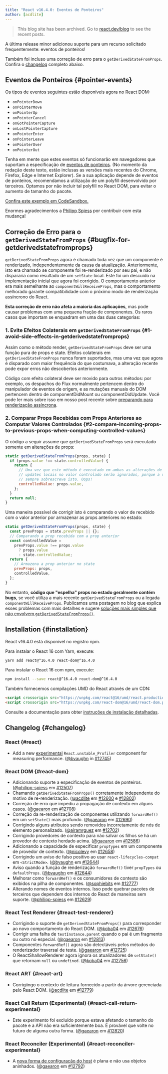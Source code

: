 ```yaml
---
title: "React v16.4.0: Eventos de Ponteiros"
author: [acdlite]
---
```


<div class="scary">

> This blog site has been archived. Go to [react.dev/blog](https://react.dev/blog) to see the recent posts.

</div>

A última release minor adicionou suporte para um recurso solicitado frequentemente: eventos de ponteiros!

Também foi incluso uma correção de erro para o `getDerivedStateFromProps`. Confira o [changelog](#changelog) completo abaixo.

## Eventos de Ponteiros {#pointer-events}

Os tipos de eventos seguintes estão disponíveis agora no React DOM:

- `onPointerDown`
- `onPointerMove`
- `onPointerUp`
- `onPointerCancel`
- `onGotPointerCapture`
- `onLostPointerCapture`
- `onPointerEnter`
- `onPointerLeave`
- `onPointerOver`
- `onPointerOut`

Tenha em mente que estes eventos só funcionarão em navegadores que suportam a especificação de [eventos de ponteiros](https://developer.mozilla.org/en-US/docs/Web/API/Pointer_events). (No momento da redação deste texto, estão inclusas as versões mais recentes do Chrome, Firefox, Edge e Internet Explorer). Se a sua aplicação depende de eventos de ponteiros, recomendamos a utilização de um polyfill desenvolvido por terceiros. Optamos por não incluir tal polyfill no React DOM, para evitar o aumento de tamanho do pacote.

[Confira este exemplo em CodeSandbox.](codesandbox://16-4-release-blog-post/pointer-events-example)

Enormes agradecimentos a [Philipp Spiess](https://github.com/philipp-spiess) por contribuir com esta mudança!

## Correção de Erro para o `getDerivedStateFromProps` {#bugfix-for-getderivedstatefromprops}

`getDerivedStateFromProps` agora é chamado toda vez que um componente é renderizado, independentemente da causa da atualização. Anteriormente, isto era chamado se componente foi re-renderizado por seu pai, e não dispararia como resultado de um `setState` local. Este foi um descuido na implementação inicial que agora foi corrigido. O comportamento anterior era mais semelhante ao `componentWillReceiveProps`, mas o comportamento melhorado garante compatibilidade com o próximo modo de renderização assíncrono do React.

**Esta correção de erro não afeta a maioria das aplicações**, mas pode causar problemas com uma pequena fração de componentes. Os raros casos que importam se enquadram em uma das duas categorias: 

### 1. Evite Efeitos Colaterais em `getDerivedStateFromProps` {#1-avoid-side-effects-in-getderivedstatefromprops}

Assim como o método render, `getDerivedStateFromProps` deve ser uma função pura de props e state. Efeitos colaterais em `getDerivedStateFromProps` nunca foram suportados, mas uma vez que agora é disparado com maior frequência do que costumava, a alteração recente pode expor erros não descobertos anteriormente.

Código com efeito colateral deve ser movido para outros métodos: por exemplo, os despachos do Flux normalmente pertencem dentro do manipulador de eventos de origem, e as mutações manuais do DOM pertencem dentro de componentDidMount ou componentDidUpdate. Você pode ler mais sobre isso em nosso post recente sobre [preparando para renderização assíncrona](/blog/2018/03/27/update-on-async-rendering.html).

### 2. Comparar Props Recebidas com Props Anteriores ao Computar Valores Controlados {#2-compare-incoming-props-to-previous-props-when-computing-controlled-values}

O código a seguir assume que `getDerivedStateFromProps` será executado somente em alterações de props:

```js
static getDerivedStateFromProps(props, state) {
  if (props.value !== state.controlledValue) {
    return {
      // Uma vez que este método é executado em ambas as alterações de props e state,
      // updates locais no valor controlado serão ignorados, porque a versão de props
      // sempre sobrescreve isto. Oops!
      controlledValue: props.value,
    };
  }
  return null;
}
```

Uma maneira possível de corrigir isto é comparando o valor de recebido com o valor anterior por armazenar as props anteriores no estado:

```js
static getDerivedStateFromProps(props, state) {
  const prevProps = state.prevProps || {};
  // Comparando a prop recebida com a prop anterior
  const controlledValue =
    prevProps.value !== props.value
      ? props.value
      : state.controlledValue;
  return {
    // Armazena a prop anterior no state
    prevProps: props,
    controlledValue,
  };
}
```

No entanto, **código que "espelha" props no estado geralmente contém bugs**, se você utiliza a mais recente `getDerivedStateFromProps` ou a legada `componentWillReceiveProps`. Publicamos uma postagem no blog que explica esses problemas com mais detalhes e sugere [soluções mais simples que não envolvem `getDerivedStateFromProps()`](/blog/2018/06/07/you-probably-dont-need-derived-state.html).


## Installation {#installation}

React v16.4.0 está disponível no registro npm.

Para instalar o React 16 com Yarn, execute:

```bash
yarn add react@^16.4.0 react-dom@^16.4.0
```

Para instalar o React 16 com npm, execute:

```bash
npm install --save react@^16.4.0 react-dom@^16.4.0
```

Também fornecemos compilações UMD do React através de um CDN:

```html
<script crossorigin src="https://unpkg.com/react@16/umd/react.production.min.js"></script>
<script crossorigin src="https://unpkg.com/react-dom@16/umd/react-dom.production.min.js"></script>
```

Consulte a documentação para obter [instruções de instalação detalhadas](/docs/installation.html).

## Changelog {#changelog}

### React {#react}

* Add a new [experimental](https://github.com/reactjs/rfcs/pull/51) `React.unstable_Profiler` component for measuring performance. ([@bvaughn](https://github.com/bvaughn) in [#12745](https://github.com/facebook/react/pull/12745))

### React DOM {#react-dom}

* Adicionando suporte a especificação de eventos de ponteiros. ([@philipp-spiess](https://github.com/philipp-spiess) em [#12507](https://github.com/facebook/react/pull/12507))
* Chamando `getDerivedStateFromProps()` corretamente independente do motivo de re-renderização. ([@acdlite](https://github.com/acdlite) em [#12600](https://github.com/facebook/react/pull/12600) e [#12802](https://github.com/facebook/react/pull/12802))
* Correção de erro que impediu a propagação de contexto em alguns casos. ([@gaearon](https://github.com/gaearon) em [#12708](https://github.com/facebook/react/pull/12708))
* Correção da re-renderização de componentes utilizando `forwardRef()` em um `setState()` mais profundo. ([@gaearon](https://github.com/gaearon) em [#12690](https://github.com/facebook/react/pull/12690))
* Corrigindo alguns atributos sendo removidos incorretamente de nós de elemento personalizado. ([@airamrguez](https://github.com/airamrguez) em [#12702](https://github.com/facebook/react/pull/12702))
* Corrigindo provedores de contexto para não salvar os filhos se há um provedor de contexto herdado acima. ([@gaearon](https://github.com/gaearon) em [#12586](https://github.com/facebook/react/pull/12586))
* Adicionando a capacidade de especificar `propTypes` em um componente de provedor de contexto. ([@nicolevy](https://github.com/nicolevy) em [#12658](https://github.com/facebook/react/pull/12658))
* Corrigindo um aviso de falso positivo ao usar `react-lifecycles-compat` em `<StrictMode>`. ([@bvaughn](https://github.com/bvaughn) em [#12644](https://github.com/facebook/react/pull/12644))
* Aviso quando a função de renderização `forwardRef()` tiver `propTypes` ou `defaultProps`. ([@bvaughn](https://github.com/bvaughn) em [#12644](https://github.com/facebook/react/pull/12644))
* Melhorar como `forwardRef()` e os consumidores de contexto são exibidos na pilha de componentes. ([@sophiebits](https://github.com/sophiebits) em [#12777](https://github.com/facebook/react/pull/12777))
* Alterando nomes de eventos internos. Isso pode quebrar pacotes de terceiros que dependem dos internos do React de maneiras sem suporte. ([@philipp-spiess](https://github.com/philipp-spiess) em [#12629](https://github.com/facebook/react/pull/12629))

### React Test Renderer {#react-test-renderer}

* Corrigindo o suporte de `getDerivedStateFromProps()` para corresponder ao novo comportamento do React DOM. ([@koba04](https://github.com/koba04) em [#12676](https://github.com/facebook/react/pull/12676))
* Corrigir uma falha de `testInstance.parent` quando o pai é um fragmento ou outro nó especial. ([@gaearon](https://github.com/gaearon) em [#12813](https://github.com/facebook/react/pull/12813))
* Componentes `forwardRef()` agora são detectáveis pelos métodos do renderizador traversal de teste. ([@gaearon](https://github.com/gaearon) em [#12725](https://github.com/facebook/react/pull/12725))
* O ReactShallowRenderer agora ignora os atualizadores de `setState()` que retornam `null` ou `undefined`. ([@koba04](https://github.com/koba04) em [#12756](https://github.com/facebook/react/pull/12756))

### React ART {#react-art}

* Corrigiingo o contexto de leitura fornecido a partir da árvore gerenciada pelo React DOM. ([@acdlite](https://github.com/acdlite) em [#12779](https://github.com/facebook/react/pull/12779))

### React Call Return (Experimental) {#react-call-return-experimental}

* Este experimento foi excluído porque estava afetando o tamanho do pacote e a API não era suficientemente boa. É provável que volte no futuro de alguma outra forma. ([@gaearon](https://github.com/gaearon) em [#12820](https://github.com/facebook/react/pull/12820))

### React Reconciler (Experimental) {#react-reconciler-experimental}

* A [nova forma de configuração do host](https://github.com/facebook/react/blob/c601f7a64640290af85c9f0e33c78480656b46bc/packages/react-noop-renderer/src/createReactNoop.js#L82-L285) é plana e não usa objetos aninhados. ([@gaearon](https://github.com/gaearon) em [#12792](https://github.com/facebook/react/pull/12792))
